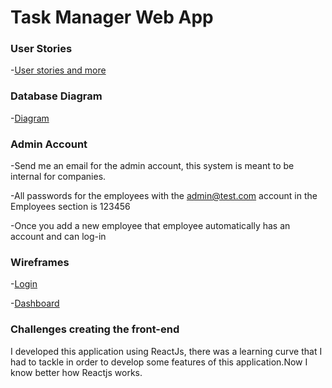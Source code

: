 # Task Manager Web App

### User Stories

-[User stories and more](https://trello.com/b/gp8jv95c/tasks-today-peoples-task-manager)

### Database Diagram 

-[Diagram](https://i.imgur.com/PsOyIbf.jpg)

### Admin Account

-Send me an email for the admin account, this system is meant to be internal for companies.

-All passwords for the employees with the admin@test.com account in the Employees section is 123456

-Once you add a new employee that employee automatically has an account and can log-in

### Wireframes

-[Login]()

-[Dashboard](https://i.imgur.com/n9tDQCs.jpg)


### Challenges creating the front-end

I developed this application using ReactJs, there was a learning curve that I had to tackle in order to develop some features of this application.Now I know better how Reactjs works.
